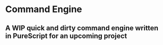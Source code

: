# Command Engine
## A WIP quick and dirty command engine written in PureScript for an upcoming project